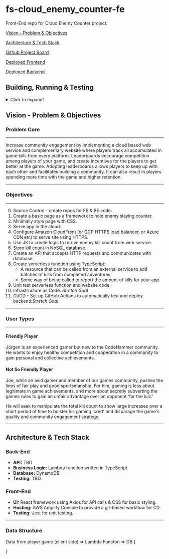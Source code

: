# fs-cloud_enemy_counter-fe

Front-End repo for Cloud Enemy Counter project.

[Vision - Problem & Objectives](#vision)

[Architecture & Tech Stack](#tech)

[Github Project Board](https://github.com/users/gkando/projects/1)

[Deployed Frontend](https://master.d1p108p2yx9tvh.amplifyapp.com/)

[Deployed Backend](#)

## Building, Running & Testing

<details>
<summary>Click to expand!</summary>

First install dependencies:

```sh
yarn install
```

To run in hot module reloading mode:

```sh
yarn start
```

To create a production build:

```sh
yarn build
```

## Running

Open the file `dist/index.html` in your browser

## Testing

To run unit tests:

```sh
yarn test
```

</details>

## <a name="vision"></a> Vision - Problem & Objectives

### Problem Core

---

Increase community engagement by implementing a cloud based web service and complementary website where players track all accumulated in game kills from every platform. Leaderboards encourage competition among players of your game, and create incentives for the players to get better at the game. Adopting leaderboards allows players to keep up with each other and facilitates building a community. It can also result in players spending more time with the game and higher retention.

---

### Objectives

---

0. Source Control - create repos for FE & BE code.
1. Create a basic page as a framework to hold enemy slaying counter.
2. Minimally style page with CSS.
3. Serve app in the cloud.
4. Configure Amazon CloudFront (or GCP HTTPS load balancer, or Azure CDN etc) to serve site using HTTPS.
5. Use JS to create logic to retrive enemy kill count from web service.
6. Store kill count in NoSQL database.
7. Create an API that accepts HTTP requests and communicates with database.
8. Create serverless function using TypeScript:
   - A resource that can be called from an external service to add batches of kills from completed adventures.
   - Some way of being called to report the amount of kills for your app.
9. Unit test serverless function and website code.
10. Infrastructure as Code. _Stretch Goal_
11. CI/CD - Set up GitHub Actions to automatically test and deploy backend._Stretch Goal_

---

### User Types

---

#### Friendly Player

Jörgen is an experienced gamer but new to the CodeHammer community. He wants to enjoy healthy competition and cooperation in a community to gain personal and collective achievements.

#### Not So Friendly Player

Joe, while an avid gamer and member of our games community, pushes the lines of fair play and good sportsmanship. For him, gaming is less about legitimate in game achievements, and more about secretly subverting the games rules to gain an unfair advantage over an opponent 'for the lulz.'

He will seek to manipulate the total kill count to show large increases over a short period of time to bolster his gaming 'cred' and disparage the game's quality and community engagement strategy.

---

## <a name="tech"></a> Architecture & Tech Stack

### Back-End

- **API:** TBD
- **Business Logic:** Lambda function written in TypeScript.
- **Database:** DynamoDB.
- **Testing:** TBD.

### Front-End

- **UI:** React framework using Axios for API calls & CSS for basic styling.
- **Hosting:** AWS Amplify Console to provide a git-based workflow for CD.
- **Testing:** Jest for unit testing.

---

### Data Structure

Data from player game (client side) => Lambda Functon => DB
{

}
